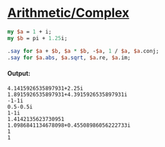 [1]: https://rosettacode.org/wiki/Arithmetic/Complex

# [Arithmetic/Complex][1]



```perl
my $a = 1 + i;
my $b = pi + 1.25i;

.say for $a + $b, $a * $b, -$a, 1 / $a, $a.conj;
.say for $a.abs, $a.sqrt, $a.re, $a.im;
```

#### Output:
```
4.1415926535897931+2.25i
1.8915926535897931+4.3915926535897931i
-1-1i
0.5-0.5i
1-1i
1.4142135623730951
1.0986841134678098+0.45508986056222733i
1
1
```
